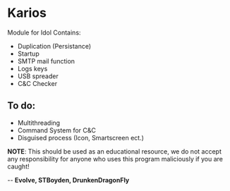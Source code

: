 # Karios 
Module for Idol
Contains:
- Duplication (Persistance)
- Startup
- SMTP mail function 
- Logs keys
- USB spreader 
- C&C Checker 

## To do:
- Multithreading
- Command System for C&C
- Disguised process (Icon, Smartscreen ect.)

**NOTE**: This should be used as an educational resource, we do not accept any responsibility for anyone who uses this program maliciously if you are caught!

-- **Evolve, STBoyden, DrunkenDragonFly**
